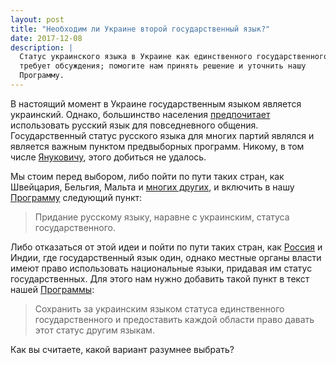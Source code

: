 ```yaml
---
layout: post
title: "Необходим ли Украине второй государственный язык?"
date: 2017-12-08
description: |
  Статус украинского языка в Украине как единственного государственного
  требует обсуждения; помогите нам принять решение и уточнить нашу
  Программу.
---
```


В настоящий момент в Украине государственным языком является украинский.
Однако, большинство населения
[предпочитает](http://news.gallup.com/poll/109228/Russian-Language-Enjoying-Boost-PostSoviet-States.aspx)
использовать русский язык для повседневного общения.
Государственный статус русского языка для многих партий являлся и является
важным пунктом предвыборных программ. Никому,
в том числе [Януковичу](http://inosmi.ru/ukraine/20110331/167939138.html),
этого добиться не удалось.

Мы стоим перед выбором, либо пойти по пути таких стран, как
Швейцария, Бельгия, Мальта и
[многих других](https://ru.wikipedia.org/wiki/%D0%A1%D0%BF%D0%B8%D1%81%D0%BE%D0%BA_%D0%BE%D1%84%D0%B8%D1%86%D0%B8%D0%B0%D0%BB%D1%8C%D0%BD%D0%BE_%D0%BC%D0%BD%D0%BE%D0%B3%D0%BE%D1%8F%D0%B7%D1%8B%D1%87%D0%BD%D1%8B%D1%85_%D1%81%D1%82%D1%80%D0%B0%D0%BD_%D0%B8_%D1%80%D0%B5%D0%B3%D0%B8%D0%BE%D0%BD%D0%BE%D0%B2),
и включить в нашу [Программу](/program.html) следующий пункт:

> Придание русскому языку, наравне с украинским, статуса государственного.

Либо отказаться от этой идеи и пойти по пути таких стран, как
[Россия](https://ru.wikipedia.org/wiki/%D0%93%D0%BE%D1%81%D1%83%D0%B4%D0%B0%D1%80%D1%81%D1%82%D0%B2%D0%B5%D0%BD%D0%BD%D1%8B%D0%B5_%D0%B8_%D0%BE%D1%84%D0%B8%D1%86%D0%B8%D0%B0%D0%BB%D1%8C%D0%BD%D1%8B%D0%B5_%D1%8F%D0%B7%D1%8B%D0%BA%D0%B8_%D0%B2_%D1%81%D1%83%D0%B1%D1%8A%D0%B5%D0%BA%D1%82%D0%B0%D1%85_%D0%A0%D0%BE%D1%81%D1%81%D0%B8%D0%B9%D1%81%D0%BA%D0%BE%D0%B9_%D0%A4%D0%B5%D0%B4%D0%B5%D1%80%D0%B0%D1%86%D0%B8%D0%B8)
и Индии, где государственный язык один, однако местные органы
власти имеют право использовать национальные языки, придавая им
статус государственных. Для этого нам нужно добавить такой пункт
в текст нашей [Программы](/program.html):

> Сохранить за украинским языком статуса единственного государственного
и предоставить каждой области право давать этот статус другим языкам.

Как вы считаете, какой вариант разумнее выбрать?
